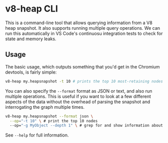 # v8-heap CLI

This is a command-line tool that allows querying information from a V8 heap snapshot. It also supports running multiple query operations. We can run this automatically in VS Code's continuosu integration tests to check for state and memory leaks.

## Usage

The basic usage, which outputs something that you'd get in the Chromium devtools, is fairly simple:

```bash
v8-heap my.heapsnapshot -t 10 # prints the top 10 most-retaining nodes
```

You can also specify the `--format` format as JSON or text, and also run multiple operations. This is useful if you want to look at a few different aspects of the data without the overhead of parsing the snapshot and interrogating the graph multiple times.

```bash
v8-heap my.heapsnapshot --format json \
  --op="-t 10" \ # print the top 10 nodes
  --op="-g MyObject --depth 1" \ # grep for and show information about MyObject
```

See `--help` for full information.
